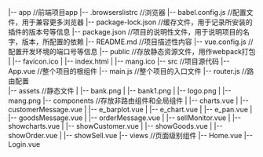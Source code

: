 |-- app                     //前端项目app
    |-- .browserslistrc     //浏览器
    |-- babel.config.js     //配置文件，用于兼容更多浏览器
    |-- package-lock.json   //缓存文件，用于记录所安装的插件的版本号等信息
    |-- package.json        //项目的说明性文件，用于说明项目的名字，版本，所配置的依赖
    |-- README.md           //项目描述性内容
    |-- vue.config.js       //配置开发环境的端口号等信息
    |-- public              //存放静态资源文件，用作webpack打包
    |   |-- favicon.ico
    |   |-- index.html
    |   |-- mang.ico
    |-- src                 //项目源代码
        |-- App.vue         //整个项目的根组件
        |-- main.js         //整个项目的入口文件
        |-- router.js       //路由配置  
        |-- assets          //静态文件
        |   |-- bank.png
        |   |-- bank1.png
        |   |-- logo.png
        |   |-- mang.png
        |-- components      //存放非路由组件和全局组件
        |   |-- charts.vue
        |   |-- customerMessage.vue
        |   |-- e_barplot.vue
        |   |-- e_chart.vue
        |   |-- e_pan.vue
        |   |-- goodsMessage.vue
        |   |-- orderMessage.vue
        |   |-- sellMonitor.vue
        |   |-- showcharts.vue
        |   |-- showCustomer.vue
        |   |-- showGoods.vue
        |   |-- showOrder.vue
        |   |-- showSell.vue
        |-- views           //页面级别组件
            |-- Home.vue
            |-- Login.vue
